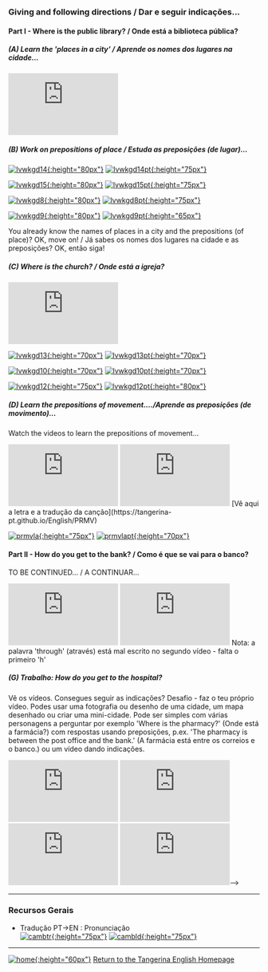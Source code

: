### Giving and following directions / Dar e seguir indicações...

#### Part I - Where is the public library? / Onde está a biblioteca pública?

##### (A) Learn the 'places in a city' / Aprende os nomes dos lugares na cidade...

<iframe width="220" height="124" src="https://www.youtube.com/embed/k8myH9M_ngQ" frameborder="0" allow="accelerometer; autoplay; clipboard-write; encrypted-media; gyroscope; picture-in-picture" allowfullscreen></iframe>  

<!--[![plwkbk](https://1blockatatime.github.io/English/images2/plwkbk.PNG){:height="75px"}](http://chagall-col.spip.ac-rouen.fr/IMG/didapages/shops2/index.html) [![plwkbkpt](https://1blockatatime.github.io/English/images2/plwkbk_pt.png){:height="110px"}](http://chagall-col.spip.ac-rouen.fr/IMG/didapages/shops2/index.html)  
[![pltag](https://1blockatatime.github.io/English/images2/pltag.png){:height="60px"}](https://tangerina-pt.github.io/English/Places_D)-->   

##### (B) Work on prepositions of place / Estuda as preposições (de lugar)...

[![lvwkgd14](https://1blockatatime.github.io/English/images2/lvwkgd14.PNG){:height="80px"}](https://www.liveworksheets.com/worksheets/en/English_as_a_Second_Language_(ESL)/Prepositions_of_place/Prepositions_of_place_co257254tv) [![lvwkgd14pt](https://1blockatatime.github.io/English/images2/lvwkgd14_pt.png){:height="75px"}](https://www.liveworksheets.com/worksheets/en/English_as_a_Second_Language_(ESL)/Prepositions_of_place/Prepositions_of_place_co257254tv) 

[![lvwkgd15](https://1blockatatime.github.io/English/images2/lvwkgd15.PNG){:height="80px"}](https://www.liveworksheets.com/worksheets/en/English_as_a_Second_Language_(ESL)/Prepositions_of_place/Town_2_vc535645si) [![lvwkgd15pt](https://1blockatatime.github.io/English/images2/lvwkgd15_pt.png){:height="75px"}](https://www.liveworksheets.com/worksheets/en/English_as_a_Second_Language_(ESL)/Prepositions_of_place/Town_2_vc535645si)   

[![lvwkgd8](https://1blockatatime.github.io/English/images2/lvwkgd8.PNG){:height="80px"}](https://www.liveworksheets.com/worksheets/en/English_as_a_Second_Language_(ESL)/Prepositions_of_place/Shops-prepositions_of_place_bd298095um) [![lvwkgd8pt](https://1blockatatime.github.io/English/images2/lvwkgd8_pt.png){:height="75px"}](https://www.liveworksheets.com/worksheets/en/English_as_a_Second_Language_(ESL)/Prepositions_of_place/Shops-prepositions_of_place_bd298095um)  

[![lvwkgd9](https://1blockatatime.github.io/English/images2/lvwkgd9.PNG){:height="80px"}](https://www.liveworksheets.com/worksheets/en/English_as_a_Second_Language_(ESL)/Prepositions_of_place/Places_in_town_iq101581gc) [![lvwkgd9pt](https://1blockatatime.github.io/English/images2/lvwkgd9_pt.png){:height="65px"}](https://www.liveworksheets.com/worksheets/en/English_as_a_Second_Language_(ESL)/Prepositions_of_place/Places_in_town_iq101581gc)  

You already know the names of places in a city and the prepositions (of place)? OK, move on! / Já sabes os nomes dos lugares na cidade e as preposições? OK, então siga!  

##### (C) Where is the church? / Onde está a igreja?

<iframe width="220" height="124" src="https://www.youtube.com/embed/Hk0A-L9aB94" frameborder="0" allow="accelerometer; autoplay; encrypted-media; gyroscope; picture-in-picture" allowfullscreen></iframe>  

[![lvwkgd13](https://1blockatatime.github.io/English/images2/lvwkgd13.PNG){:height="70px"}](https://www.liveworksheets.com/worksheets/en/English_as_a_Second_Language_(ESL)/Prepositions_of_place/Preposition_of_place_on_a_map__fa8032ei) [![lvwkgd13pt](https://1blockatatime.github.io/English/images2/lvwkgd13_pt.png){:height="70px"}](https://www.liveworksheets.com/worksheets/en/English_as_a_Second_Language_(ESL)/Prepositions_of_place/Preposition_of_place_on_a_map__fa8032ei)  

[![lvwkgd10](https://1blockatatime.github.io/English/images2/lvwkgd10.PNG){:height="70px"}](https://www.liveworksheets.com/worksheets/en/English_as_a_Second_Language_(ESL)/Prepositions_of_place/Places_in_town_-_reading_comprehension_tz14279fj) [![lvwkgd10pt](https://1blockatatime.github.io/English/images2/lvwkgd10_pt.png){:height="70px"}](https://www.liveworksheets.com/worksheets/en/English_as_a_Second_Language_(ESL)/Prepositions_of_place/Places_in_town_-_reading_comprehension_tz14279fj)  

[![lvwkgd12](https://1blockatatime.github.io/English/images2/lvwkgd12.PNG){:height="75px"}](https://www.liveworksheets.com/worksheets/en/English_as_a_Second_Language_(ESL)/Prepositions_of_place/Reading_worksheets_xi14374yr) [![lvwkgd12pt](https://1blockatatime.github.io/English/images2/lvwkgd12_pt.png){:height="80px"}](https://www.liveworksheets.com/worksheets/en/English_as_a_Second_Language_(ESL)/Prepositions_of_place/Reading_worksheets_xi14374yr)  

##### (D) Learn the prepositions of movement..../Aprende as preposições (de movimento)...

Watch the videos to learn the prepositions of movement...  
 <iframe width="220" height="124" src="https://www.youtube.com/embed/PAC0qY2lnAM" frameborder="0" allow="accelerometer; autoplay; encrypted-media; gyroscope; picture-in-picture" allowfullscreen></iframe> <iframe width="220" height="124" src="https://www.youtube.com/embed/ZYl5WQCvLoU" frameborder="0" allow="accelerometer; autoplay; encrypted-media; gyroscope; picture-in-picture" allowfullscreen></iframe>  
[Vê aqui a letra e a tradução da canção](https://tangerina-pt.github.io/English/PRMV)      

[![prmvla](https://1blockatatime.github.io/English/images2/prmvla.PNG){:height="75px"}](https://learningapps.org/506484) [![prmvlapt](https://1blockatatime.github.io/English/images2/prmvla_pt.png){:height="70px"}](https://learningapps.org/506484)  

#### Part II - How do you get to the bank? / Como é que se vai para o banco?

TO BE CONTINUED... / A CONTINUAR...

<!--##### (F) Directions in the street / Indicações na rua 

<!--More advanced video:  
<iframe width="220" height="124" src="https://www.youtube.com/embed/-_YoeEY8FPM" frameborder="0" allow="accelerometer; autoplay; encrypted-media; gyroscope; picture-in-picture" allowfullscreen></iframe>
Este é um pouco mais difícil, consegues seguir as indicações dados nos cenários no fim?-->  

<iframe width="220" height="124" src="https://www.youtube.com/embed/OPL9LrqzA4k" frameborder="0" allow="accelerometer; autoplay; encrypted-media; gyroscope; picture-in-picture" allowfullscreen></iframe> <iframe width="220" height="124" src="https://www.youtube.com/embed/NvMbJjpF-94" frameborder="0" allow="accelerometer; autoplay; encrypted-media; gyroscope; picture-in-picture" allowfullscreen></iframe>  
Nota: a palavra 'through' (através) está mal escrito no segundo vídeo - falta o primeiro 'h'   

##### (G) Trabalho: How do you get to the hospital?

Vê os vídeos. Consegues seguir as indicações? Desafio - faz o teu próprio vídeo. Podes usar uma fotografia ou desenho de uma cidade, um mapa desenhado ou criar uma mini-cidade. Pode ser simples com várias personagens a perguntar por exemplo 'Where is the pharmacy?' (Onde está a farmácia?) com respostas usando preposições, p.ex. 'The pharmacy is between the post office and the bank.' (A farmácia está entre os correios e o banco.) ou um vídeo dando indicações.     

<iframe width="220" height="124" src="https://www.youtube.com/embed/g7X-X1Sxb1k" frameborder="0" allow="accelerometer; autoplay; encrypted-media; gyroscope; picture-in-picture" allowfullscreen></iframe> <iframe width="220" height="124" src="https://www.youtube.com/embed/0f9ewJ5MQ-g" frameborder="0" allow="accelerometer; autoplay; encrypted-media; gyroscope; picture-in-picture" allowfullscreen></iframe>  
<iframe width="220" height="124" src="https://www.youtube.com/embed/ns3X5TuyvhI" frameborder="0" allow="accelerometer; autoplay; encrypted-media; gyroscope; picture-in-picture" allowfullscreen></iframe>  
<iframe width="220" height="124" src="https://www.youtube.com/embed/o-4FjPe0M8k" frameborder="0" allow="accelerometer; autoplay; encrypted-media; gyroscope; picture-in-picture" allowfullscreen></iframe>-->  

***

### Recursos Gerais  
* Tradução PT->EN  :  Pronunciação  
[![cambtr](https://1blockatatime.github.io/English/images/cambtr.PNG){:height="75px"}](https://dictionary.cambridge.org/translate/) [![cambld](https://1blockatatime.github.io/English/images/cambld.PNG){:height="75px"}](https://dictionary.cambridge.org/dictionary/learner-english/)  

***

[![home](https://1blockatatime.github.io/English/images/home.png){:height="60px"}](https://tangerina-pt.github.io/English) [Return to the Tangerina English Homepage](https://tangerina-pt.github.io/English)
